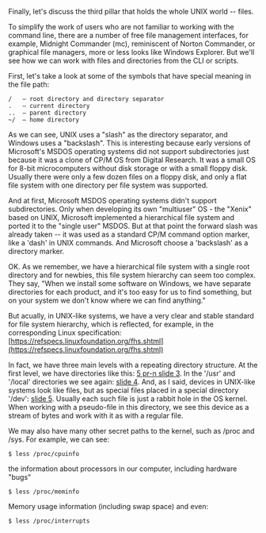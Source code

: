 Finally, let's discuss the third pillar that holds the whole UNIX world -- files.

To simplify the work of users who are not familiar to working with the command line, there are a number of free file management interfaces, for example, Midnight Commander (mc), reminiscent of Norton Commander, or graphical file managers, more or less looks like Windows Explorer. But we'll see how we can work with files and directories from the CLI or scripts.

First, let's take a look at some of the symbols that have special meaning in the file path:
```
/	– root directory and directory separator
.	– current directory
..	– parent directory
~/	– home directory
```

As we can see, UNIX uses a "slash" as the directory separator, and Windows uses a "backslash". This is interesting because early versions of Microsoft's MSDOS operating systems did not support subdirectories just because it was a clone of CP/M OS from Digital Research. It was a small OS for 8-bit microcomputers without disk storage or with a small floppy disk. Usually there were only a few dozen files on a floppy disk, and only a flat file system with one directory per file system was supported.

And at first, Microsoft MSDOS operating systems didn't support subdirectories. Only when developing its own "multiuser" OS - the "Xenix" based on UNIX, Microsoft implemented a hierarchical file system and ported it to the "single user" MSDOS. But at that point the forward slash was already taken -- it was used as a standard CP/M command option marker, like a 'dash' in UNIX commands. And Microsoft choose a 'backslash' as a directory marker.

OK. As we remember, we have a hierarchical file system with a single root directory and for newbies, this file system hierarchy can seem too complex. They say, "When we install some software on Windows, we have separate directories for each product, and it's too easy for us to find something, but on your system we don't know where we can find anything."

But acually, in UNIX-like systems, we have a very clear and stable standard for file system hierarchy, which is reflected, for example, in the corresponding Linux specification:
[https://refspecs.linuxfoundation.org/fhs.shtml](https://refspecs.linuxfoundation.org/fhs.shtml)

In fact, we have three main levels with a repeating directory structure. At the first level, we have directories like this: [5 pr-n slide 3](http://sdn.ifmo.ru/education/courses/free-libre-and-open-source-software/lectures/lecture-5/). In the '/usr' and '/local' directories we see again: [slide 4](http://sdn.ifmo.ru/education/courses/free-libre-and-open-source-software/lectures/lecture-5/).
And, as I said, devices in UNIX-like systems look like files, but as special files placed in a special directory '/dev': [slide 5](http://sdn.ifmo.ru/education/courses/free-libre-and-open-source-software/lectures/lecture-5/). Usually each such file is just a rabbit hole in the OS kernel. When working with a pseudo-file in this directory, we see this device as a stream of bytes and work with it as with a regular file.

We may also have many other secret paths to the kernel, such as /proc and /sys. For example, we can see:
```
$ less /proc/cpuinfo
```
the information about processors in our computer, including hardware "bugs"
```
$ less /proc/meminfo
```
Memory usage information (including swap space) and even:
```
$ less /proc/interrupts
```


